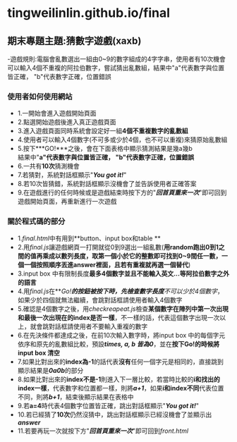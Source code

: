 # tingweilinlin.github.io/final
## 期末專題主題:猜數字遊戲(xaxb)
-遊戲規則:電腦會亂數選出一組由0~9的數字組成的4字字串，使用者有10次機會可以輸入4個不重複的阿拉伯數字，嘗試猜出亂數組，結果中"a"代表數字與位置皆正確， "b"代表數字正確，位置錯誤
### 使用者如何使用網站
- 1.一開始會進入遊戲開始頁面  
- 2.點選開始遊戲後進入真正遊戲頁面  
- 3.進入遊戲頁面同時系統會設定好一組**4個不重複數字的亂數組**  
- 4.使用者可以輸入4個數字(不可多或少於4個，也不可以重複)來猜原始亂數組  
- 5.按下***GO!***之後，會在下面表格中顯示猜測結果是幾a幾b  
  結果中"**a"代表數字與位置皆正確， "b"代表數字正確，位置錯誤**  
- 6.一共有**10次**猜測機會  
- 7.若猜對，系統對話框顯示"***You got it!***"  
- 8.若10次皆猜錯，系統對話框顯示沒機會了並告訴使用者正確答案  
- 9.在遊戲進行的任何時候或是遊戲結束時按下方的"***回首頁重來一次***"即可回到遊戲開始頁面，再重新進行一次遊戲  
  
### 關於程式碼的部分
- 1.*final.html*中有用到**button、input box和table  **
- 2.用*final.js*讓遊戲網頁一打開就從0到9選出一組亂數(**用random跑出0到1之間的值再乘成以數列長度，取第一個小於它的整數即可找到0~9間任一數，一個一個按照順序丟進answer裡面，且若有重複就再選一個替代**)  
- 3.input box 中有限制長度**最多4個數字並且不能輸入英文...等阿拉伯數字之外的語言**  
- 4.用*final.js*在***Go!***的按鈕被按下時，先檢查數字長度**不可以少於4個數字**，如果少於四個就無法繼續，會跳對話框請使用者輸入4個數字  
- 5.確認是4個數字之後，用*checkreapeat.js*檢查**某個數字在陣列中第一次出現和最後一次出現在的index是否一樣**，不一樣的話，代表這個數字出現一次以上，就會跳對話框請使用者不要輸入重複的數字  
- 6.在先決條件都達成之後，在前10次輸入數字時，將input box 中的每個字元依序和原先的亂數組比較，預設***times, a, b 皆為0***，並在**按下Go!的時候將 input box 清空**  
- 7.如果比對出來的**index為-1**的話代表**沒有**任何一個字元是相同的，直接跳到顯示結果是***0a0b***的部分  
- 8.如果比對出來的**index不是-1**則進入下一層比較，若當時比較的**i和找出的index一樣**，代表數字和位置都一樣，則將***a+1***，如果**i和index不同**代表位置不同，則將***b+1***，結束後顯示結果在表格中  
- 9.若**a=4**時代表4個數字位置皆正確，跳出對話框顯示"***You got it!***"  
- 10.若已經猜了**10次**仍然沒猜中，跳出對話框顯示已經沒機會了並顯示出***answer***
- 11.若要再玩一次就按下方"***回首頁重來一次***"即可回到*front.html*
